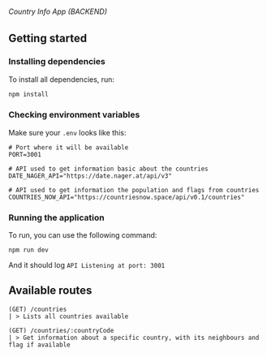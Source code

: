 ###### Country Info App (BACKEND)

## Getting started

### Installing dependencies

To install all dependencies, run:

```bash
npm install
```

### Checking environment variables

Make sure your `.env` looks like this:

```
# Port where it will be available
PORT=3001

# API used to get information basic about the countries
DATE_NAGER_API="https://date.nager.at/api/v3"

# API used to get information the population and flags from countries
COUNTRIES_NOW_API="https://countriesnow.space/api/v0.1/countries"
```

### Running the application

To run, you can use the following command:

```
npm run dev
```

And it should log `API Listening at port: 3001`

## Available routes

```
(GET) /countries
| > Lists all countries available

(GET) /countries/:countryCode
| > Get information about a specific country, with its neighbours and flag if available
```
